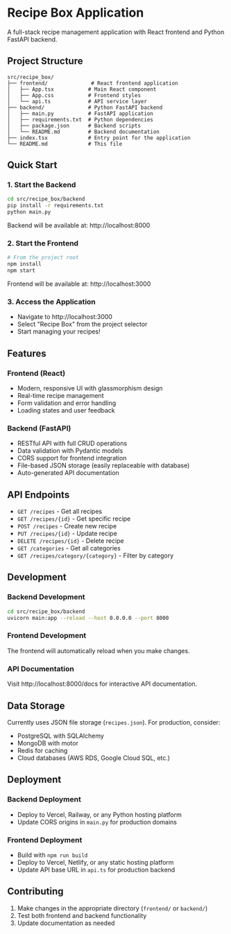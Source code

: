 # Recipe Box Application

A full-stack recipe management application with React frontend and Python FastAPI backend.

## Project Structure

```
src/recipe_box/
├── frontend/              # React frontend application
│   ├── App.tsx           # Main React component
│   ├── App.css           # Frontend styles
│   └── api.ts            # API service layer
├── backend/              # Python FastAPI backend
│   ├── main.py           # FastAPI application
│   ├── requirements.txt  # Python dependencies
│   ├── package.json      # Backend scripts
│   └── README.md         # Backend documentation
├── index.tsx             # Entry point for the application
└── README.md             # This file
```

## Quick Start

### 1. Start the Backend
```bash
cd src/recipe_box/backend
pip install -r requirements.txt
python main.py
```
Backend will be available at: http://localhost:8000

### 2. Start the Frontend
```bash
# From the project root
npm install
npm start
```
Frontend will be available at: http://localhost:3000

### 3. Access the Application
- Navigate to http://localhost:3000
- Select "Recipe Box" from the project selector
- Start managing your recipes!

## Features

### Frontend (React)
- Modern, responsive UI with glassmorphism design
- Real-time recipe management
- Form validation and error handling
- Loading states and user feedback

### Backend (FastAPI)
- RESTful API with full CRUD operations
- Data validation with Pydantic models
- CORS support for frontend integration
- File-based JSON storage (easily replaceable with database)
- Auto-generated API documentation

## API Endpoints

- `GET /recipes` - Get all recipes
- `GET /recipes/{id}` - Get specific recipe
- `POST /recipes` - Create new recipe
- `PUT /recipes/{id}` - Update recipe
- `DELETE /recipes/{id}` - Delete recipe
- `GET /categories` - Get all categories
- `GET /recipes/category/{category}` - Filter by category

## Development

### Backend Development
```bash
cd src/recipe_box/backend
uvicorn main:app --reload --host 0.0.0.0 --port 8000
```

### Frontend Development
The frontend will automatically reload when you make changes.

### API Documentation
Visit http://localhost:8000/docs for interactive API documentation.

## Data Storage

Currently uses JSON file storage (`recipes.json`). For production, consider:
- PostgreSQL with SQLAlchemy
- MongoDB with motor
- Redis for caching
- Cloud databases (AWS RDS, Google Cloud SQL, etc.)

## Deployment

### Backend Deployment
- Deploy to Vercel, Railway, or any Python hosting platform
- Update CORS origins in `main.py` for production domains

### Frontend Deployment
- Build with `npm run build`
- Deploy to Vercel, Netlify, or any static hosting platform
- Update API base URL in `api.ts` for production backend

## Contributing

1. Make changes in the appropriate directory (`frontend/` or `backend/`)
2. Test both frontend and backend functionality
3. Update documentation as needed 